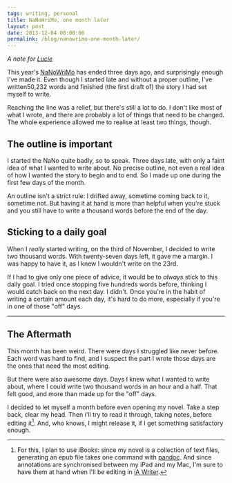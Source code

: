 ```yaml
---
tags: writing, personal
title: NaNoWriMo, one month later
layout: post
date: 2013-12-04 00:00:00
permalink: /blog/nanowrimo-one-month-later/
---
```


_A note for [Lucie][1]_

This year's [NaNoWriMo][2] has ended three days ago, and surprisingly enough I've made it. Even though I started late and without a proper outline, I've written50,232 words and finished (the first draft of) the story I had set myself to write.

<!--more-->

Reaching the line was a relief, but there's still a lot to do. I don't like most of what I wrote, and there are probably a lot of things that need to be changed. The whole experience allowed me to realise at least two things, though.

## The outline is important

I started the NaNo quite badly, so to speak. Three days late, with only a faint idea of what I wanted to write about. No precise outline, not even a real idea of how I wanted the story to begin and to end. So I made up one during the first few days of the month.

An outline isn't a strict rule: I drifted away, sometime coming back to it, sometime not. But having it at hand is more than helpful when you're stuck and you still have to write a thousand words before the end of the day.

## Sticking to a daily goal

When I _really_ started writing, on the third of November, I decided to write two thousand words. With twenty-seven days left, it gave me a margin. I was happy to have it, as I knew I wouldn't write on the 23rd.

If I had to give only one piece of advice, it would be to _always_ stick to this daily goal. I tried once stopping five hundreds words before, thinking I would catch back on the next day. I didn't. Once you're in the habit of writing a certain amount each day, it's hard to do more, especially if you're in one of those "off" days.

***

## The Aftermath

This month has been weird. There were days I struggled like never before. Each word was hard to find, and I suspect the part I wrote those days are the ones that need the most editing.

But there were also awesome days. Days I knew what I wanted to write about, where I could write two thousand words in an hour and a half. That felt good, and more than made up for the "off" days.

I decided to let myself a month before even opening my novel. Take a step back, clear my head. Then i'll try to read it through, taking notes, before editing it[^1]. And, who knows, I might release it, if I get something satisfactory enough.

[^1]: For this, I plan to use iBooks: since my novel is a collection of text files, generating an epub file takes one command with [pandoc](http://johnmacfarlane.net/pandoc/). And since annotations are synchronised between my iPad and my Mac, I'm sure to have them at hand when I'll be editing in [iA Writer](http://www.iawriter.com/).

[1]: http://twitter.com/frsoufflegirl
[2]: http://nanowrimo.org/